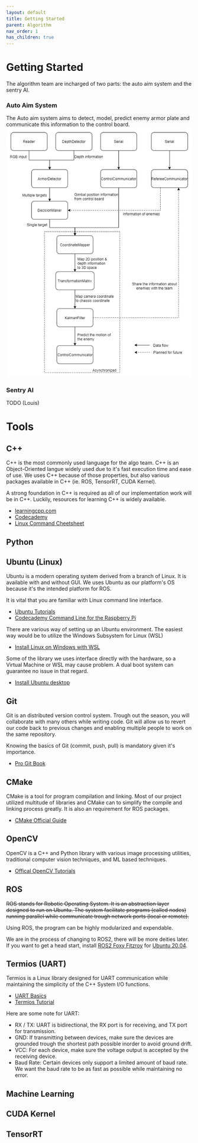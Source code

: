 ```yaml
---
layout: default
title: Getting Started
parent: Algorithm
nav_order: 1
has_children: true
---
```


# Getting Started   

The algorithm team are incharged of two parts: the auto aim system and the sentry AI. 

### Auto Aim System
The Auto aim system aims to detect, model, predict enemy armor plate and communicate this information to the control board. 
![](structure.png)
### Sentry AI
TODO (Louis)
# Tools
## C++
C++ is the most commonly used language for the algo team. C++ is an Object-Oriented langue widely used due to it's fast execution time and ease of use. We uses C++ because of those properties, but also various packages available in C++ (ie. ROS, TensorRT, CUDA Kernel). 

A strong foundation in C++ is required as all of our implementation work will be in C++. Luckily, resources for learning C++ is widely available. 
- [learningcpp.com](https://www.learncpp.com/)  
- [Codecademy](https://www.codecademy.com/learn/learn-c-plus-plus)
- [Linux Command Cheetsheet](https://bjpcjp.github.io/pdfs/devops/linux-commands-handbook.pdf)

## Python

## Ubuntu (Linux) 
Ubuntu is a modern operating system derived from a branch of Linux. It is available with and without GUI. We uses Ubuntu as our platform's OS because it's the intended platform for ROS. 

It is vital that you are familiar with Linux command line interface. 

- [Ubuntu Tutorials](Tutorial：https://ubuntu.com/tutorials/command-line-for-beginners#1-overview)
- [Codecademy Command Line for the Raspberry Pi
](https://www.codecademy.com/learn/learn-raspberry-pi/modules/raspberry-pi-command-line-module/cheatsheet)

There are various way of setting up an Ubuntu environment. The easiest way would be to utilize the Windows Subsystem for Linux (WSL)
- [Install Linux on Windows with WSL](https://docs.microsoft.com/en-us/windows/wsl/install)

Some of the library we uses interface directly with the hardware, so a Virtual Machine or WSL may cause problem. A dual boot system can guarantee no issue in that regard. 
- [Install Ubuntu desktop](https://ubuntu.com/tutorials/install-ubuntu-desktop#1-overview)

## Git
Git is an distributed version control system. Trough out the season, you will collaborate with many others while writing code. Git will allow us to revert our code back to previous changes and enabling multiple people to work on the same repository. 

Knowing the basics of Git (commit, push, pull) is mandatory given it's importance. 

- [Pro Git Book](https://git-scm.com/book/en/v2)


## CMake
CMake is a tool for program compilation and linking. Most of our project utilized multitude of libraries and CMake can to simplify the compile and linking process greatly. It is also an requirement for ROS packages. 

- [CMake Official Guide](https://cmake.org/cmake/help/latest/guide/tutorial/index.html)

## OpenCV

OpenCV is a C++ and Python library with various image processing utilities, traditional computer vision techniques, and ML based techniques. 

- [Offical OpenCV Tutorials](https://docs.opencv.org/4.x/d9/df8/tutorial_root.html)

## ROS

~~ROS stands for Robotic Operating System. It is an abstraction layer designed to run on Ubuntu. The system facilitate programs (called nodes) running parallel while communicate trough network ports (local or remote).~~

Using ROS, the program can be highly modularized and expendable.

<!-- - [ROS Ubuntu Installion Guide](http://wiki.ros.org/ROS/Installation)
- [ROS Windows WSL Installion Guide](https://jackkawell.wordpress.com/2020/06/12/ros-wsl2/)
- [Offical ROS Tutorials](http://wiki.ros.org/ROS/Tutorials) -->

We are in the process of changing to ROS2, there will be more deities later. If you want to get a head start, install [ROS2 Foxy Fitzroy](https://docs.ros.org/en/foxy/Installation.html) for [Ubuntu 20.04](https://releases.ubuntu.com/focal/). 

## Termios (UART) 
Termios is a Linux library designed for UART communication while maintaining the simplicity of the C++ System I/O functions. 

- [UART Basics](https://www.analog.com/en/analog-dialogue/articles/uart-a-hardware-communication-protocol.html)
- [Termios Tutorial](https://blog.mbedded.ninja/programming/operating-systems/linux/linux-serial-ports-using-c-cpp/)

Here are some note for UART:
- RX / TX: UART is bidirectional, the RX port is for receiving, and TX port for transmission. 
- GND: If transmitting between devices, make sure the devices are grounded trough the shortest path possible inorder to avoid ground drift. 
- VCC: For each device, make sure the voltage output is accepted by the receiving device. 
- Baud Rate: Certain devices only support a limited amount of baud rate. We want the baud rate to be as fast as possible while maintaining no error.  

## Machine Learning

## CUDA Kernel 

## TensorRT
